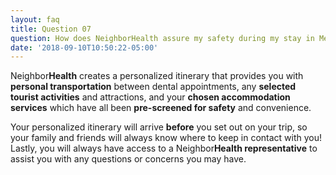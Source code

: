 ```yaml
---
layout: faq
title: Question 07
question: How does NeighborHealth assure my safety during my stay in Mexico?
date: '2018-09-10T10:50:22-05:00'
---
```

 Neighbor**Health** creates a personalized itinerary that provides you with **personal transportation** between dental appointments, any **selected tourist activities** and attractions, and your **chosen accommodation services** which have all been **pre-screened for safety** and convenience. 

Your personalized itinerary will arrive **before** you set out on your trip, so your family and friends will always know where to keep in contact with you! Lastly, you will always have access to a Neighbor**Health representative** to assist you with any questions or concerns you may have.
